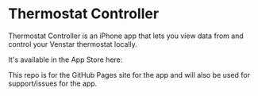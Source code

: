 # Thermostat Controller

Thermostat Controller is an iPhone app that lets you view data from and control your Venstar thermostat locally. 

It's available in the App Store here: 

This repo is for the GitHub Pages site for the app and will also be used for support/issues for the app.